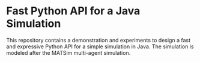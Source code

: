 Fast Python API for a Java Simulation
=====================================

This repository contains a demonstration and experiments to design a fast and expressive Python API for a
simple simulation in Java.
The simulation is modeled after the MATSim multi-agent simulation.

